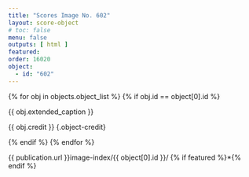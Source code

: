 ```yaml
---
title: "Scores Image No. 602"
layout: score-object
# toc: false
menu: false
outputs: [ html ]
featured: 
order: 16020
object:
  - id: "602"
---
```


{% for obj in objects.object_list %}
{% if obj.id == object[0].id %}

{{ obj.extended_caption }}

{{ obj.credit }} {.object-credit}

{% endif %}
{% endfor %}

<div class="object-credit object-url is-print-only">

{{ publication.url }}image-index/{{ object[0].id }}/ {% if featured %}*{% endif %}

</div>

